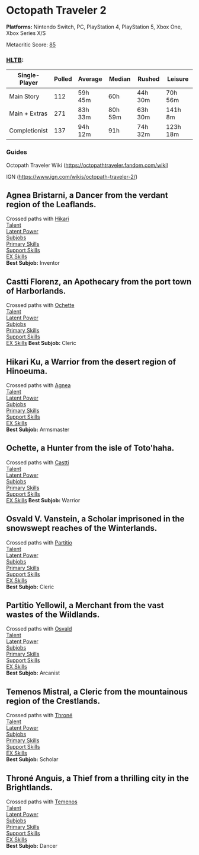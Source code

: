 # Octopath Traveler 2

<b> Platforms: </b> Nintendo Switch, PC, PlayStation 4, PlayStation 5, Xbox One, Xbox Series X/S

Metacritic Score: [85](https://www.metacritic.com/game/octopath-traveler-ii/)

### [HLTB](https://howlongtobeat.com/game/113582): 
| Single-Player | Polled | Average | Median  | Rushed  | Leisure  |
|---------------|--------|---------|---------|---------|----------|
| Main Story    | 112    | 59h 45m | 60h     | 44h 30m | 70h 56m  |
| Main + Extras | 271    | 83h 33m | 80h 59m | 63h 30m | 141h 8m  |
| Completionist | 137    | 94h 12m | 91h     | 74h 32m | 123h 18m |

### Guides
Octopath Traveler Wiki (https://octopathtraveler.fandom.com/wiki)

IGN (https://www.ign.com/wikis/octopath-traveler-2/)

## Agnea Bristarni, a Dancer from the verdant region of the Leaflands.
Crossed paths with [Hikari](Hikari.md)\
[Talent](Agnea.md/#talent)\
[Latent Power](Agnea.md/#latent-power)\
[Subjobs](Agnea.md/#subjobs)\
[Primary Skills](Agnea.md/#dancer-skills)\
[Support Skills](Agnea.md/#support-skills)\
[EX Skills](Agnea.md/#ex-skills)\
**Best Subjob:** Inventor

## Castti Florenz, an Apothecary from the port town of Harborlands.
Crossed paths with [Ochette](Ochette.md)\
[Talent](Castti.md/#talent)\
[Latent Power](Castti.md/#latent-power)\
[Subjobs](Castti.md/#subjobs)\
[Primary Skills](Castti.md/#apothecary-skills)\
[Support Skills](Castti.md/#support-skills)\
[EX Skills](Castti.md/#ex-skills)
**Best Subjob:** Cleric

## Hikari Ku, a Warrior from the desert region of Hinoeuma.
Crossed paths with [Agnea](Agnea.md)\
[Talent](Hikari.md/#talent)\
[Latent Power](Hikari.md/#latent-power)\
[Subjobs](Hikari.md/#subjobs)\
[Primary Skills](Hikari.md/#warrior-skills)\
[Support Skills](Hikari.md/#support-skills)\
[EX Skills](Hikari.md/#ex-skills)\
**Best Subjob:** Armsmaster

## Ochette, a Hunter from the isle of Toto'haha.
Crossed paths with [Castti](Castti.md)\
[Talent](Ochette.md/#talent)\
[Latent Power](Ochette.md/#latent-power)\
[Subjobs](Ochette.md/#subjobs)\
[Primary Skills](Ochette.md/#hunter-skills)\
[Support Skills](Ochette.md/#support-skills)\
[EX Skills](Ochette.md/#ex-skills)
**Best Subjob:** Warrior

## Osvald V. Vanstein, a Scholar imprisoned in the snowswept reaches of the Winterlands.
Crossed paths with [Partitio](Partitio.md)\
[Talent](Osvald.md/#talent)\
[Latent Power](Osvald.md/#latent-power)\
[Subjobs](Osvald.md/#subjobs)\
[Primary Skills](Osvald.md/#scholar-skills)\
[Support Skills](Osvald.md/#support-skills)\
[EX Skills](Osvald.md/#ex-skills)\
**Best Subjob:** Cleric

## Partitio Yellowil, a Merchant from the vast wastes of the Wildlands.
Crossed paths with [Osvald](Osvald.md)\
[Talent](Partitio.md/#talent)\
[Latent Power](Partitio.md/#latent-power)\
[Subjobs](Partitio.md/#subjobs)\
[Primary Skills](Partitio.md/#merchant-skills)\
[Support Skills](Partitio.md/#support-skills)\
[EX Skills](Partitio.md/#ex-skills)\
**Best Subjob:** Arcanist

## Temenos Mistral, a Cleric from the mountainous region of the Crestlands.
Crossed paths with [Throné](Throne.md)\
[Talent](Temenos.md/#talent)\
[Latent Power](Temenos.md/#latent-power)\
[Subjobs](Temenos.md/#subjobs)\
[Primary Skills](Temenos.md/#cleric-skills)\
[Support Skills](Temenos.md/#support-skills)\
[EX Skills](Temenos.md/#ex-skills)\
**Best Subjob:** Scholar

## Throné Anguis, a Thief from a thrilling city in the Brightlands.
Crossed paths with [Temenos](Temenos.md)\
[Talent](Throne.md/#talent)\
[Latent Power](Throne.md/#latent-power)\
[Subjobs](Throne.md/#subjobs)\
[Primary Skills](Throne.md/#thief-skills)\
[Support Skills](Throne.md/#support-skills)\
[EX Skills](Throne.md/#ex-skills)\
**Best Subjob:** Dancer